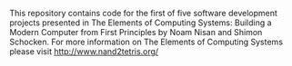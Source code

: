 This repository contains code for the first of five software development projects presented in The Elements of Computing Systems: Building a Modern Computer from First Principles by Noam Nisan and Shimon Schocken.
For more information on The Elements of Computing Systems please visit http://www.nand2tetris.org/
